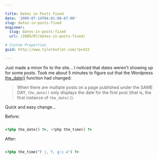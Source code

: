 ```yaml
---

title: Dates in Posts Fixed
date: '2009-07-14T04:01:00-07:00'
slug: dates-in-posts-fixed
engineer:
  slug: dates-in-posts-fixed
  url: /2009/07/dates-in-posts-fixed/

# Custom Properties
guid: http://www.tylerbutler.com/?p=522

---
```


Just made a minor fix to the site... I noticed that dates weren't showing up for
some posts. Took me about 5 minutes to figure out that the Wordpress
[the_date()](http://codex.wordpress.org/Template_Tags/the_date) function had changed:

> When there are multiple posts on a page published under the SAME DAY,
`the_date()` only displays the date for the first post (that is, the first
instance of `the_date()`).

Quick and easy change...

Before: 

```php

<?php the_date() ?>, <?php the_time() ?>

```

After:

```php

<?php the_time("F j, Y, g:i a") ?>

```
